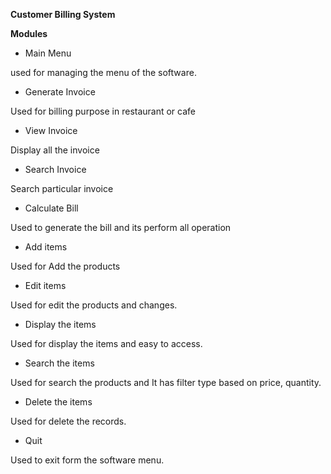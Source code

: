**Customer Billing System**

**Modules**

- Main Menu

used for managing the menu of the software.

* Generate Invoice

Used for billing purpose in restaurant or cafe

* View Invoice

Display all the invoice

- Search Invoice

Search particular invoice

- Calculate Bill

Used to generate the bill and its perform all operation

- Add items

Used for Add the products

- Edit items

Used for edit the products and changes.

- Display the items

Used for display the items and easy to access.

- Search the items

Used for search the products and It has filter type based on price, quantity.

- Delete the items

Used for delete the records.

- Quit

Used to exit form the software menu.
